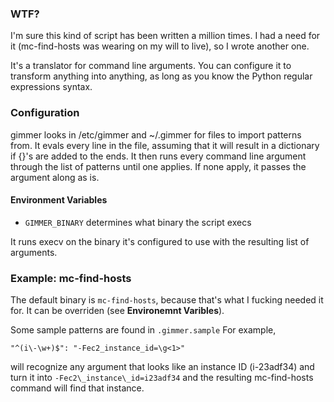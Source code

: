 ### WTF?

I'm sure this kind of script has been written a million times. I had a need for
it (mc-find-hosts was wearing on my will to live), so I wrote another one.

It's a translator for command line arguments. You can configure it to transform
anything into anything, as long as you know the Python regular expressions
syntax.

### Configuration

gimmer looks in /etc/gimmer and ~/.gimmer for files to import patterns from. It
evals every line in the file, assuming that it will result in a dictionary if
{}'s are added to the ends. It then runs every command line argument through
the list of patterns until one applies. If none apply, it passes the argument
along as is.

#### Environment Variables

* `GIMMER_BINARY` determines what binary the script execs

It runs execv on the binary it's configured to use with the resulting list of
arguments.

### Example: mc-find-hosts

The default binary is `mc-find-hosts`, because that's what I fucking needed it
for. It can be overriden (see **Environemnt Varibles**).

Some sample patterns are found in `.gimmer.sample` For example,

`"^(i\-\w+)$": "-Fec2_instance_id=\g<1>"`

will recognize any argument that looks like an instance ID (i-23adf34) and turn
it into `-Fec2\_instance\_id=i23adf34` and the resulting mc-find-hosts command
will find that instance.

